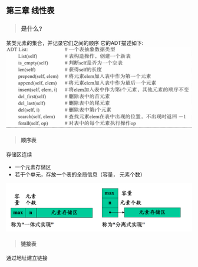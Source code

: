 ## 第三章 线性表 ##
> ### 是什么? ###
  某类元素的集合，并记录它们之间的顺序
  它的ADT描述如下:
  <br />
  ![ATD_List](./images/ADT_List.png)
> #### 顺序表 ####
  存储区连续
  - 一个元素存储区
  - 若干个单元，存放一个表的全局信息（容量， 元素个数）

  ![Seq_List](./images/SeqList.png)

> #### 链接表 ####
  通过地址建立链接
